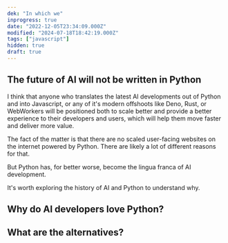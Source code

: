 ```yaml
---
dek: "In which we"
inprogress: true
date: "2022-12-05T23:34:09.000Z"
modified: "2024-07-18T18:42:19.000Z"
tags: ["javascript"]
hidden: true
draft: true
---
```

## The future of AI will not be written in Python

I think that anyone who translates the latest AI developments out of Python and into Javascript, or any of it's modern offshoots like Deno, Rust, or WebWorkers will be positioned both to scale better and provide a better experience to their developers and users, which will help them move faster and deliver more value.

The fact of the matter is that there are no scaled user-facing websites on the internet powered by Python. There are likely a lot of different reasons for that.

But Python has, for better worse, become the lingua franca of AI development.

It's worth exploring the history of AI and Python to understand why.

## Why do AI developers love Python?

## What are the alternatives?
